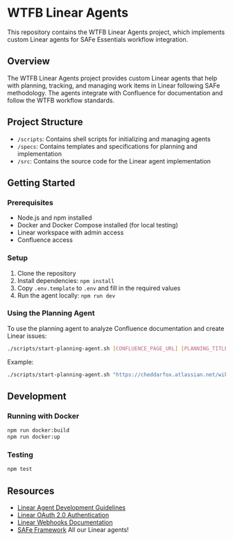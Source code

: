 # WTFB Linear Agents

This repository contains the WTFB Linear Agents project, which implements custom Linear agents for SAFe Essentials workflow integration.

## Overview

The WTFB Linear Agents project provides custom Linear agents that help with planning, tracking, and managing work items in Linear following SAFe methodology. The agents integrate with Confluence for documentation and follow the WTFB workflow standards.

## Project Structure

- `/scripts`: Contains shell scripts for initializing and managing agents
- `/specs`: Contains templates and specifications for planning and implementation
- `/src`: Contains the source code for the Linear agent implementation

## Getting Started

### Prerequisites

- Node.js and npm installed
- Docker and Docker Compose installed (for local testing)
- Linear workspace with admin access
- Confluence access

### Setup

1. Clone the repository
2. Install dependencies: `npm install`
3. Copy `.env.template` to `.env` and fill in the required values
4. Run the agent locally: `npm run dev`

### Using the Planning Agent

To use the planning agent to analyze Confluence documentation and create Linear issues:

```bash
./scripts/start-planning-agent.sh [CONFLUENCE_PAGE_URL] [PLANNING_TITLE]
```

Example:

```bash
./scripts/start-planning-agent.sh "https://cheddarfox.atlassian.net/wiki/spaces/WA/pages/123456789" "Collaborative Screenplay Editing"
```

## Development

### Running with Docker

```bash
npm run docker:build
npm run docker:up
```

### Testing

```bash
npm test
```

## Resources

- [Linear Agent Development Guidelines](https://linear.app/developers/agents)
- [Linear OAuth 2.0 Authentication](https://linear.app/developers/oauth-2-0-authentication)
- [Linear Webhooks Documentation](https://linear.app/developers/webhooks)
- [SAFe Framework](https://www.scaledagileframework.com/)
All our Linear agents!
